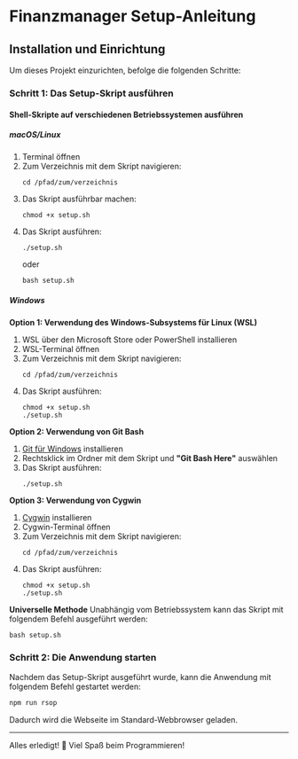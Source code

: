 # Finanzmanager Setup-Anleitung

## Installation und Einrichtung

Um dieses Projekt einzurichten, befolge die folgenden Schritte:

### Schritt 1: Das Setup-Skript ausführen

#### Shell-Skripte auf verschiedenen Betriebssystemen ausführen

##### macOS/Linux
1. Terminal öffnen
2. Zum Verzeichnis mit dem Skript navigieren:
   ```
   cd /pfad/zum/verzeichnis
   ```
3. Das Skript ausführbar machen:
   ```
   chmod +x setup.sh
   ```
4. Das Skript ausführen:
   ```
   ./setup.sh
   ```
   oder
   ```
   bash setup.sh
   ```

##### Windows

**Option 1: Verwendung des Windows-Subsystems für Linux (WSL)**
1. WSL über den Microsoft Store oder PowerShell installieren
2. WSL-Terminal öffnen
3. Zum Verzeichnis mit dem Skript navigieren:
   ```
   cd /pfad/zum/verzeichnis
   ```
4. Das Skript ausführen:
   ```
   chmod +x setup.sh
   ./setup.sh
   ```

**Option 2: Verwendung von Git Bash**
1. [Git für Windows](https://gitforwindows.org/) installieren
2. Rechtsklick im Ordner mit dem Skript und **"Git Bash Here"** auswählen
3. Das Skript ausführen:
   ```
   ./setup.sh
   ```

**Option 3: Verwendung von Cygwin**
1. [Cygwin](https://www.cygwin.com/) installieren
2. Cygwin-Terminal öffnen
3. Zum Verzeichnis mit dem Skript navigieren:
   ```
   cd /pfad/zum/verzeichnis
   ```
4. Das Skript ausführen:
   ```
   chmod +x setup.sh
   ./setup.sh
   ```

**Universelle Methode**
Unabhängig vom Betriebssystem kann das Skript mit folgendem Befehl ausgeführt werden:
```
bash setup.sh
```

### Schritt 2: Die Anwendung starten
Nachdem das Setup-Skript ausgeführt wurde, kann die Anwendung mit folgendem Befehl gestartet werden:
```sh
npm run rsop
```
Dadurch wird die Webseite im Standard-Webbrowser geladen.

---

Alles erledigt! 🎉 Viel Spaß beim Programmieren!

